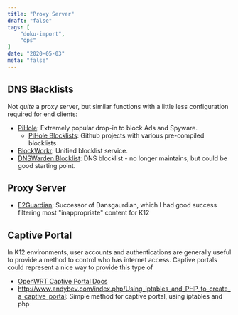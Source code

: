 ```yaml
---
title: "Proxy Server"
draft: "false"
tags: [
    "doku-import",
    "ops"
]
date: "2020-05-03"
meta: "false"
---
```


## DNS Blacklists ##

Not *quite* a proxy server, but similar functions with a little less configuration required for end clients:

- [PiHole](https://pi-hole.net/): Extremely popular drop-in to block Ads and Spyware. 
  - [PiHole Blocklists](https://github.com/topics/pihole-blocklists): Github projects with various pre-compiled blocklists
- [BlockWorkr](https://github.com/zebpalmer/blockworkr): Unified blocklist service. 
- [DNSWarden Blocklist](https://github.com/dnswarden/blocklist): DNS blocklist - no longer maintains, but could be good starting point.

## Proxy Server ##

- [E2Guardian](http://e2guardian.org/cms/index.php):   Successor of Dansgaurdian, which I had good success filtering most "inappropriate" content for K12
  

## Captive Portal ##

In K12 environments, user accounts and authentications are generally useful to provide a method to control who has internet access.  Captive portals could represent a nice way to provide this type of 

- [OpenWRT Captive Portal Docs](https://openwrt.org/docs/guide-user/services/captive-portal/start)
- <http://www.andybev.com/index.php/Using_iptables_and_PHP_to_create_a_captive_portal>: Simple method for captive portal, using iptables and php



